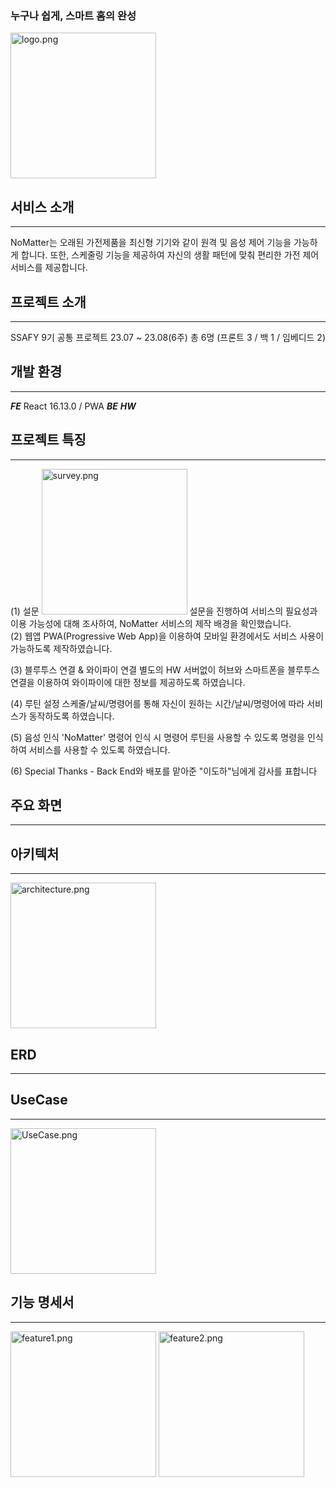 ### 누구나 쉽게, 스마트 홈의 완성

<img src="./images/logo.png" title="" alt="logo.png" width="233">   




## 서비스 소개
---
NoMatter는 오래된 가전제품을 최신형 기기와 같이 원격 및 음성 제어 기능을 가능하게 합니다. 또한, 스케줄링 기능을 제공하여 자신의 생활 패턴에 맞춰 편리한 가전 제어 서비스를 제공합니다.



## 프로젝트 소개
---
SSAFY 9기 공통 프로젝트
23.07 ~ 23.08(6주)
총 6명 (프론트 3 / 백 1 / 임베디드 2)



## 개발 환경
---
***FE*** React 16.13.0 / PWA
***BE***
***HW***



## 프로젝트 특징
---

(1) 설문
<img src="./images/readme/survey.png" title="" alt="survey.png" width="233">
설문을 진행하여 서비스의 필요성과 이용 가능성에 대해 조사하여, NoMatter 서비스의 제작 배경을 확인했습니다.
<br>
(2) 웹앱
PWA(Progressive Web App)을 이용하여 모바일 환경에서도 서비스 사용이 가능하도록 제작하였습니다.
<br>

(3) 블루투스 연결 & 와이파이 연결
별도의 HW 서버없이 허브와 스마트폰을 블루투스 연결을 이용하여 와이파이에 대한 정보를 제공하도록 하였습니다.
<br>

(4) 루틴 설정
스케줄/날씨/명령어를 통해 자신이 원하는 시간/날씨/명령어에 따라 서비스가 동작하도록 하였습니다.
<br>

(5) 음성 인식
'NoMatter' 명령어 인식 시 명령어 루틴을 사용할 수 있도록 명령을 인식하여 서비스를 사용할 수 있도록 하였습니다.
<br>

(6) Special Thanks
    - Back End와 배포를 맡아준 "이도하"님에게 감사를 표합니다
<br>




## 주요 화면
---



## 아키텍처
---
<img src="./images/readme/architecture.png" title="" alt="architecture.png" width="233">



## ERD
---



## UseCase
---
<img src="./images/readme/UseCase.png" title="" alt="UseCase.png" width="233">



## 기능 명세서
---
<img src="./images/readme/feature1.png" title="" alt="feature1.png" width="233">

<img src="./images/readme/feature2.png" title="" alt="feature2.png" width="233">



